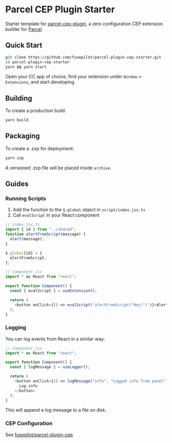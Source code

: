 # Parcel CEP Plugin Starter

Starter template for [parcel-cep-plugin](https://github.com/fusepilot/parcel-plugin-cep), a zero configuration CEP extension builder for [Parcel](https://github.com/parcel-bundler/parcel).

## Quick Start

```sh
git clone https://github.com/fusepilot/parcel-plugin-cep-starter.git
cd parcel-plugin-cep-starter
yarn && yarn start
```

Open your CC app of choice, find your extension under `Window` > `Extensions`, and start developing.

## Building

To create a production build:

```sh
yarn build
```

## Packaging

To create a .zxp for deployment:

```sh
yarn zxp
```

A versioned .zxp file will be placed inside `archive`.

## Guides

### Running Scripts

1. Add the function to the `$.global` object in `script/index.jsx.ts`
2. Call `evalScript` in your React component

```js
// index.jsx.ts
import { id } from "../shared";
function alertFromScript(message) {
  alert(message);
}

$.global[id] = {
  alertFromScript,
};

// Component.jsx
import * as React from "react";

export function Component() {
  const { evalScript } = useExtension();

  return (
    <button onClick={() => evalScript('alertFromScript("Hey!")')}>Alert</button>
  );
}
```

### Logging

You can log events from React in a similar way:

```js
// Component.jsx
import * as React from "react";

export function Component() {
  const { logMessage } = useLogger();

  return (
    <button onClick={() => logMessage("info", "Logged info from panel")}>
      Log info
    </button>
  );
}
```

This will append a log message to a file on disk.

### CEP Configuration

See [fusepilot/parcel-plugin-cep](https://github.com/fusepilot/parcel-plugin-cep)
